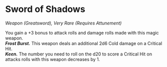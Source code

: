 # Sword of Shadows
*Weapon (Greatsword), Very Rare (Requires Attunement)*

You gain a +3 bonus to attack rolls and damage rolls made with this magic weapon.  
***Frost Burst.*** This weapon deals an additional 2d6 Cold damage on a Critical Hit.  
***Keen.*** The number you need to roll on the d20 to score a Critical Hit on attacks rolls with this weapon decreases by 1.